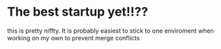 # The best startup yet!!??

this is pretty niffty. It is probably easiest to stick to one enviroment when working on my own to prevent merge conflicts
